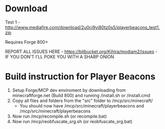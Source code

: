 # Download

Test 1 - http://www.mediafire.com/download/2u0cj9yi80tz0s5/playerbeacons_test1.zip

Requires Forge 800+

REPORT ALL ISSUES HERE - https://bitbucket.org/Kihira/modjam2/issues - IF YOU DON'T I'LL POKE YOU WITH A SHARP ONION

# Build instruction for Player Beacons

1) Setup Forge/MCP dev enviroment by downloading from minecraftforge.net (Build 800) and running /install.sh or /install.cmd
2) Copy all files and folders from the "src" folder to /mcp/src/minecraft/
	- You should now have /mcp/src/minecraft/playerbeacons and /mcp/src/minecraft/playerbeacons
3) Now run /mcp/recompile.sh (or recompile.bat)
4) Now run /mcp/reobfuscate_srg.sh (or reobfuscate_srg.bat)